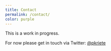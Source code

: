 ```yaml
---
title: Contact
permalink: /contact/
color: purple
---
```


This is a work in progress.

For now please get in touch via Twitter: [@pkriete](https://twitter.com/pkriete)
